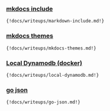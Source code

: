 ### <a href="markdown-include"> mkdocs include </a>
    {!docs/writeups/markdown-include.md!}

### <a href="mkdocs-themes"> mkdocs themes </a>
    {!docs/writeups/mkdocs-themes.md!}

### <a href="local-dynamodb"> Local Dynamodb (docker) </a>
    {!docs/writeups/local-dynamodb.md!}

### <a href="go-json"> go json </a>
    {!docs/writeups/go-json.md!}
